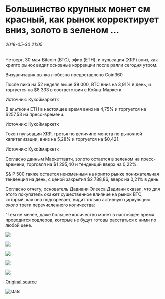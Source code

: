 # Большинство крупных монет см красный, как рынок корректирует вниз, золото в зеленом ...

###### 2019-05-30 21:05

Четверг, 30 мая-Bitcoin (BTC), эфир (ETH), и пульсация (XRP) вниз, как крипто рынок видит основные коррекции после ралли сегодня утром.

Визуализация рынка любезно предоставлено Coin360

После пика на 52 неделя выше $9 000, BTC вниз на 3,91% в день, и торгуется на $8 333 в соответствии с Койна-Маркетк.

Источник: Кукоймаркетк

В альткоин ETH в настоящее время вниз на 4,75% и торгуется на $257,53 на пресс-времени.

Источник: Кукоймаркетк

Токен пульсации XRP, третья по величине монета по рыночной капитализации, вниз на 5,28% и торгуется на $0,421.

Источник: Кукоймаркетк

Согласно данным Маркеттватч, золото остается в зеленом на пресс-времени, торговля на $1 295,40 и тенденций вверх на 0,22%.

S& P 500 также остается неизменным на крипто рынке понижательная тенденция на день, с ценой закрытия $2 788,86, вверх на 0,21% в день.

Согласно отчету, основатель Дадиани Элееса Дадиани сказал, что для этого покупатель окажет существенное влияние на рынок BTC, который, как она подозревает, видит только активную циркуляцию около трети перечисленного количества:

"Тем не менее, даже большее количество монет в настоящее время проводится ходлеров, которые не будут готовы расстаться с ними по любой цене.

![](https://s3.cointelegraph.com/storage/uploads/view/9cb0fd904c12a7d2acc1c7178d612a06.png)

![](https://s3.cointelegraph.com/storage/uploads/view/71e447d7959ddf3c099cd8268a5af725.jpeg)

![](https://s3.cointelegraph.com/storage/uploads/view/037b756082edf1c89fe1dd92d5da806a.jpeg)

![](https://s3.cointelegraph.com/storage/uploads/view/3faf55b4a4c956a5522fd46f544cd015.jpeg)

![](https://s3.cointelegraph.com/storage/uploads/view/c115281de9e772fd92725cb8a0083c91.jpeg)

[Original source](https://cointelegraph.com/news/most-major-coins-see-red-as-market-corrects-downward-gold-in-the-green)

![stats](https://c.statcounter.com/11760860/0/a89fa40b/1/ "stats")